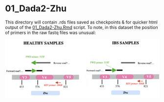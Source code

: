 # 01_Dada2-Zhu

This directory will contain .rds files saved as checkpoints & for quicker html output of the [01_Dada2-Zhu.Rmd](../../../../../scripts/analysis-individual/Zhu-2019/01_Dada2-Zhu.Rmd) script.
To note, in this dataset the position of primers in the raw fastq files was unusual:

![image](./primer_anomaly.png)